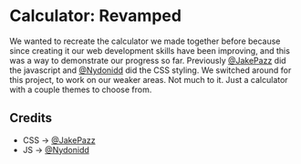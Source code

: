 # Calculator: Revamped
We wanted to recreate the calculator we made together before because since creating it our web development skills have been improving, and this was a way to demonstrate our progress so far. Previously [@JakePazz](https://github.com/JakePazz/) did the javascript and [@Nydonidd](https://github.com/Nydonidd) did the CSS styling. We switched around for this project, to work on our weaker areas. Not much to it. Just a calculator with a couple themes to choose from.

## Credits
- CSS -> [@JakePazz](https://github.com/JakePazz/)
- JS  -> [@Nydonidd](https://github.com/Nydonidd)
